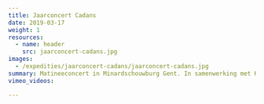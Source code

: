 ```yaml
---
title: Jaarconcert Cadans
date: 2019-03-17
weight: 1
resources:
  - name: header
    src: jaarconcert-cadans.jpg
images:
  - /expedities/jaarconcert-cadans/jaarconcert-cadans.jpg
summary: Matineeconcert in Minardschouwburg Gent. In samenwerking met Kamerorkest Da Capo en dirigent Tonny Osaer ( maart 2019 )
vimeo_videos:

---
```

